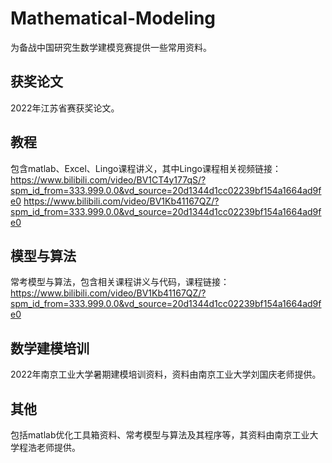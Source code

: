 # Mathematical-Modeling
为备战中国研究生数学建模竞赛提供一些常用资料。

## 获奖论文
2022年江苏省赛获奖论文。

## 教程
包含matlab、Excel、Lingo课程讲义，其中Lingo课程相关视频链接：https://www.bilibili.com/video/BV1CT4y177qS/?spm_id_from=333.999.0.0&vd_source=20d1344d1cc02239bf154a1664ad9fe0 https://www.bilibili.com/video/BV1Kb41167QZ/?spm_id_from=333.999.0.0&vd_source=20d1344d1cc02239bf154a1664ad9fe0

## 模型与算法
常考模型与算法，包含相关课程讲义与代码，课程链接：https://www.bilibili.com/video/BV1Kb41167QZ/?spm_id_from=333.999.0.0&vd_source=20d1344d1cc02239bf154a1664ad9fe0

## 数学建模培训
2022年南京工业大学暑期建模培训资料，资料由南京工业大学刘国庆老师提供。

## 其他
包括matlab优化工具箱资料、常考模型与算法及其程序等，其资料由南京工业大学程浩老师提供。
